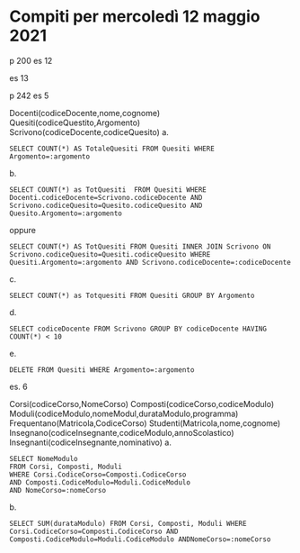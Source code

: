 # Compiti per mercoledì 12 maggio 2021
p 200
es 12

es 13

p 242 
 es 5
 
Docenti(codiceDocente,nome,cognome)
Quesiti(codiceQuestito,Argomento)
Scrivono(codiceDocente,codiceQuesito)
a.

    SELECT COUNT(*) AS TotaleQuesiti FROM Quesiti WHERE Argomento=:argomento

b.

    SELECT COUNT(*) as TotQuesiti  FROM Quesiti WHERE Docenti.codiceDocente=Scrivono.codiceDocente AND Scrivono.codiceQuesito=Quesito.codiceQuesito AND Quesito.Argomento=:argomento
    
oppure

    SELECT COUNT(*) AS TotQuesiti FROM Quesiti INNER JOIN Scrivono ON Scrivono.codiceQuesito=Quesiti.codiceQuesito WHERE Quesiti.Argomento=:argomento AND Scrivono.codiceDocente=:codiceDocente

c.

    SELECT COUNT(*) as Totquesiti FROM Quesiti GROUP BY Argomento 


d.

    SELECT codiceDocente FROM Scrivono GROUP BY codiceDocente HAVING COUNT(*) < 10

e. 

    DELETE FROM Quesiti WHERE Argomento=:argomento

es. 6

Corsi(codiceCorso,NomeCorso)
Composti(codiceCorso,codiceModulo)
Moduli(codiceModulo,nomeModul,durataModulo,programma)
Frequentano(Matricola,CodiceCorso)
Studenti(Matricola,nome,cognome)
Insegnano(codiceInsegnante,codiceModulo,annoScolastico)
Insegnanti(codiceInsegnante,nominativo)
a.


    SELECT NomeModulo
    FROM Corsi, Composti, Moduli
    WHERE Corsi.CodiceCorso=Composti.CodiceCorso
    AND Composti.CodiceModulo=Moduli.CodiceModulo
    AND NomeCorso=:nomeCorso
b. 

    SELECT SUM(durataModulo) FROM Corsi, Composti, Moduli WHERE Corsi.CodiceCorso=Composti.CodiceCorso AND Composti.CodiceModulo=Moduli.CodiceModulo ANDNomeCorso=:nomeCorso

<!--stackedit_data:
eyJoaXN0b3J5IjpbMTMwNzEzNTYwNSwtMTE2MTE2OTI3MV19
-->